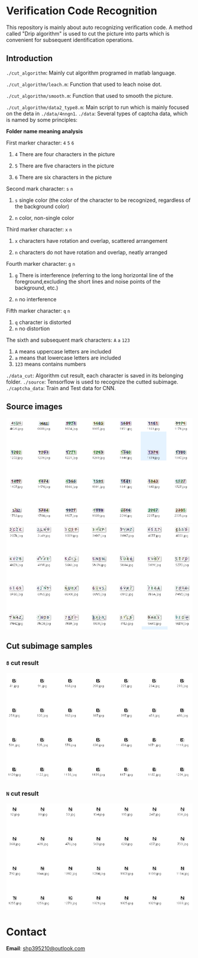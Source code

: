 # Verification Code Recognition
This repository is mainly about auto recognizing verification code. A method called "Drip algorithm" is used to cut the picture into parts which is convenient for subsequent identification operations.

## Introduction
  `./cut_algorithm`: Mainly cut algorithm programed in matlab language.

  `./cut_algorithm/leach.m`: Function that used to leach noise dot.

  `./cut_algorithm/smooth.m`: Function that used to smooth the picture.

  `./cut_algorithm/data2_type8.m`: Main script to run which is mainly focused on the deta in `./data/4nngn1`.
  `./data`: Several types of captcha data, which is named by some principles:

**Folder name meaning analysis**

First marker character: `4` `5` `6`

1.  `4` There are four characters in the picture

2.  `5` There are five characters in the picture

3.  `6` There are six characters in the picture

Second mark character: `s` `n`

1.  `s` single color (the color of the character to be recognized, regardless of the background color)

2.  `n` color, non-single color

Third marker character: `x` `n`

1.  `x` characters have rotation and overlap, scattered arrangement

2.  `n` characters do not have rotation and overlap, neatly arranged

Fourth marker character: `g` `n`

1.  `g` There is interference (referring to the long horizontal line of the foreground,excluding the short lines and noise points of the background, etc.)

2.  `n` no interference

Fifth marker character: `q` `n`
1.  `q` character is distorted
2.  `n` no distortion

The sixth and subsequent mark characters: `A`  `a` `123`
1.  `A` means uppercase letters are included
2.  `a` means that lowercase letters are included
3.  `123` means contains numbers

  `./data_cut`: Algorithm cut result, each character is saved in its belonging folder.
  `./source`: Tensorflow is used to recognize the cutted subimage.
  `./captcha_data`: Train and Test data for CNN.
## Source images
![source](image/source.png)
![source](image/source2.png)
## Cut subimage samples
### `8` cut result
![8](image/8.png)
### `N` cut result
![N](image/N.png)
# Contact
**Email**: shp395210@outlook.com
